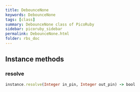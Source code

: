 ```yaml
---
title: DebounceNone
keywords: DebounceNone
tags: [class]
summary: DebounceNone class of PicoRuby
sidebar: picoruby_sidebar
permalink: DebounceNone.html
folder: rbs_doc
---
```

## Instance methods
### resolve

```ruby
instance.resolve(Integer in_pin, Integer out_pin) -> bool
```
